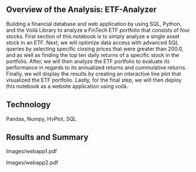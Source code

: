 ## Overview of the Analysis: ETF-Analyzer
Building a financial database and web application by using SQL, Python, and the Voilà Library to analyze a FinTech ETF portfolio that consists of four stocks. First section of this notebook is to simply analyze a single asset stock in an ETF. Next, we will optimize data access with advanced SQL queries by selecting specific closing prices that were greater than 200.0, and as well as finding the top ten daily returns of a specific stock in the portfolio. After, we will then analyze the ETF portfolio to evaluate its performance in regards to its annualized returns and cummulative returns. Finally, we will display the results by creating an interactive line plot that visualized the ETF portfolio. Lastly, for the final step, we will then deploy this notebook as a website application using voilà.

## Technology 
Pandas, Numpy, HvPlot, SQL 


## Results and Summary
Images/webapp1.pdf

Images/webapp2.pdf
